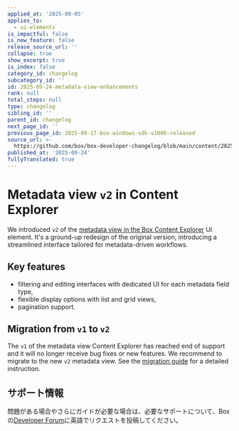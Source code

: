 ```yaml
---
applied_at: '2025-09-05'
applies_to:
  - ui-elements
is_impactful: false
is_new_feature: false
release_source_url: ''
collapse: true
show_excerpt: true
is_index: false
category_id: changelog
subcategory_id: ''
id: 2025-09-24-metadata-view-enhancements
rank: null
total_steps: null
type: changelog
sibling_id: ''
parent_id: changelog
next_page_id: ''
previous_page_id: 2025-09-17-box-windows-sdk-v1000-released
source_url: >-
  https://github.com/box/box-developer-changelog/blob/main/content/2025/09-24-metadata-view-enhancements.md
published_at: '2025-09-24'
fullyTranslated: true
---
```

# Metadata view `v2` in Content Explorer

We introduced `v2` of the [metadata view in the Box Content Explorer][1] UI element. It's a ground-up redesign of the original version, introducing a streamlined interface tailored for metadata-driven workflows.

## Key features

* filtering and editing interfaces with dedicated UI for each metadata field type,
* flexible display options with list and grid views,
* pagination support.

<!-- more -->

## Migration from `v1` to `v2`

The `v1` of the metadata view Content Explorer has reached end of support and it will no longer receive bug fixes or new features. We recommend to migrate to the new `v2` metadata view. See the [migration guide][3] for a detailed instruction.

## サポート情報

問題がある場合やさらにガイドが必要な場合は、必要なサポートについて、Boxの[Developer Forum][2]に英語でリクエストを投稿してください。

[1]: g://embed/ui-elements/explorer-metadata-v2

[2]: https://community.box.com/

[3]: g://embed/ui-elements/explorer-metadata-v2/#migrating-from-v1-to-v2
